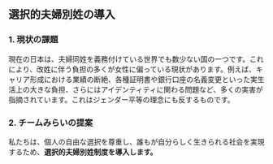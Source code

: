 ## 選択的夫婦別姓の導入

### 1. 現状の課題
現在の日本は、夫婦同姓を義務付けている世界でも数少ない国の一つです。これにより、改姓に伴う負担の多くが女性に偏っている現状があります。例えば、キャリア形成における業績の断絶、各種証明書や銀行口座の名義変更といった実生活上の大きな負担、さらにはアイデンティティに関わる問題など、多くの実害が指摘されています。これはジェンダー平等の理念にも反するものです。

### 2. チームみらいの提案
私たちは、個人の自由な選択を尊重し、誰もが自分らしく生きられる社会を実現するため、**選択的夫婦別姓制度を導入します。**